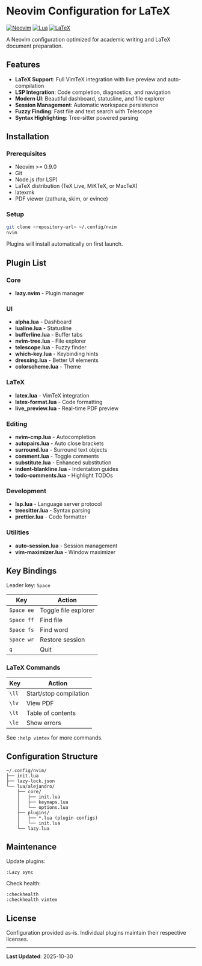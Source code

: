 # Neovim Configuration for LaTeX

[![Neovim](https://img.shields.io/badge/NeoVim-%2357A143.svg?&style=for-the-badge&logo=neovim&logoColor=white)](https://neovim.io/)
[![Lua](https://img.shields.io/badge/lua-%232C2D72.svg?style=for-the-badge&logo=lua&logoColor=white)](https://www.lua.org/)
[![LaTeX](https://img.shields.io/badge/latex-%23008080.svg?style=for-the-badge&logo=latex&logoColor=white)](https://www.latex-project.org/)

A Neovim configuration optimized for academic writing and LaTeX document preparation.

## Features

- **LaTeX Support**: Full VimTeX integration with live preview and auto-compilation
- **LSP Integration**: Code completion, diagnostics, and navigation
- **Modern UI**: Beautiful dashboard, statusline, and file explorer
- **Session Management**: Automatic workspace persistence
- **Fuzzy Finding**: Fast file and text search with Telescope
- **Syntax Highlighting**: Tree-sitter powered parsing

## Installation

### Prerequisites

- Neovim >= 0.9.0
- Git
- Node.js (for LSP)
- LaTeX distribution (TeX Live, MiKTeX, or MacTeX)
- latexmk
- PDF viewer (zathura, skim, or evince)

### Setup

```bash
git clone <repository-url> ~/.config/nvim
nvim
```

Plugins will install automatically on first launch.

## Plugin List

### Core
- **lazy.nvim** - Plugin manager

### UI
- **alpha.lua** - Dashboard
- **lualine.lua** - Statusline
- **bufferline.lua** - Buffer tabs
- **nvim-tree.lua** - File explorer
- **telescope.lua** - Fuzzy finder
- **which-key.lua** - Keybinding hints
- **dressing.lua** - Better UI elements
- **colorscheme.lua** - Theme

### LaTeX
- **latex.lua** - VimTeX integration
- **latex-format.lua** - Code formatting
- **live_preview.lua** - Real-time PDF preview

### Editing
- **nvim-cmp.lua** - Autocompletion
- **autopairs.lua** - Auto close brackets
- **surround.lua** - Surround text objects
- **comment.lua** - Toggle comments
- **substitute.lua** - Enhanced substitution
- **indent-blankline.lua** - Indentation guides
- **todo-comments.lua** - Highlight TODOs

### Development
- **lsp.lua** - Language server protocol
- **treesitter.lua** - Syntax parsing
- **prettier.lua** - Code formatter

### Utilities
- **auto-session.lua** - Session management
- **vim-maximizer.lua** - Window maximizer

## Key Bindings

Leader key: `Space`

| Key | Action |
|-----|--------|
| `Space ee` | Toggle file explorer |
| `Space ff` | Find file |
| `Space fs` | Find word |
| `Space wr` | Restore session |
| `q` | Quit |

### LaTeX Commands

| Key | Action |
|-----|--------|
| `\ll` | Start/stop compilation |
| `\lv` | View PDF |
| `\lt` | Table of contents |
| `\le` | Show errors |

See `:help vimtex` for more commands.

## Configuration Structure

```
~/.config/nvim/
├── init.lua
├── lazy-lock.json
└── lua/alejandro/
    ├── core/
    │   ├── init.lua
    │   ├── keymaps.lua
    │   └── options.lua
    ├── plugins/
    │   ├── *.lua (plugin configs)
    │   └── init.lua
    └── lazy.lua
```

## Maintenance

Update plugins:
```vim
:Lazy sync
```

Check health:
```vim
:checkhealth
:checkhealth vimtex
```

## License

Configuration provided as-is. Individual plugins maintain their respective licenses.

---

**Last Updated**: 2025-10-30

